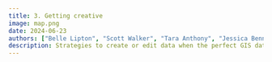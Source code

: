 ```yaml
---
title: 3. Getting creative
image: map.png
date: 2024-06-23
authors: ["Belle Lipton", "Scott Walker", "Tara Anthony", "Jessica Benner", "John Clark", "Meagan Duever", "Todd Quinn", "Chris Thiry", "Amy Work"]
description: Strategies to create or edit data when the perfect GIS dataset doesn't already exist.
---
```



